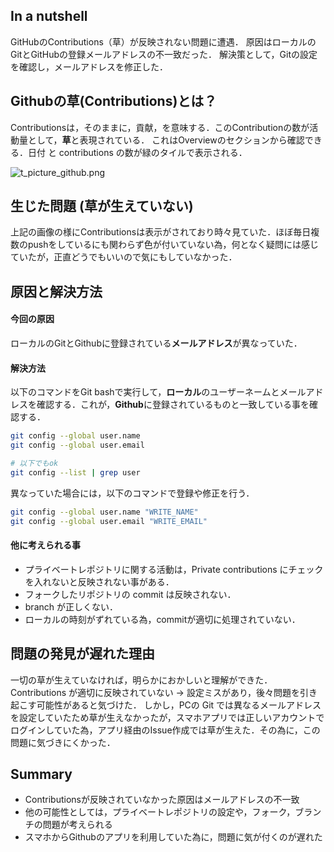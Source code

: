 
## In a nutshell
GitHubのContributions（草）が反映されない問題に遭遇．
原因はローカルのGitとGitHubの登録メールアドレスの不一致だった．
解決策として，Gitの設定を確認し，メールアドレスを修正した．


## Githubの草(Contributions)とは？


Contributionsは，そのままに，貢献，を意味する．このContributionの数が活動量として，**草**と表現されている．
これはOverviewのセクションから確認できる．日付 と contributions の数が緑のタイルで表示される．

![t_picture_github.png](https://qiita-image-store.s3.ap-northeast-1.amazonaws.com/0/3830184/1a017d52-5fcc-4da7-b9f1-edaa3b1908b0.png)



## 生じた問題 (草が生えていない)

上記の画像の様にContributionsは表示がされており時々見ていた．ほぼ毎日複数のpushをしているにも関わらず色が付いていない為，何となく疑問には感じていたが，正直どうでもいいので気にもしていなかった．


## 原因と解決方法
#### 今回の原因
ローカルのGitとGithubに登録されている**メールアドレス**が異なっていた．

#### 解決方法

以下のコマンドをGit bashで実行して，**ローカル**のユーザーネームとメールアドレスを確認する．これが，**Github**に登録されているものと一致している事を確認する．

```bash
git config --global user.name  
git config --global user.email  

# 以下でもok
git config --list | grep user
```

異なっていた場合には，以下のコマンドで登録や修正を行う．
```bash
git config --global user.name "WRITE_NAME"    
git config --global user.email "WRITE_EMAIL"     
```

#### 他に考えられる事

 - プライベートレポジトリに関する活動は，Private contributions にチェックを入れないと反映されない事がある．
 - フォークしたリポジトリの commit は反映されない．
 - branch が正しくない．
 - ローカルの時刻がずれている為，commitが適切に処理されていない．


## 問題の発見が遅れた理由

一切の草が生えていなければ，明らかにおかしいと理解ができた．Contributions が適切に反映されていない -> 設定ミスがあり，後々問題を引き起こす可能性があると気づけた．
しかし，PCの Git では異なるメールアドレスを設定していたため草が生えなかったが，スマホアプリでは正しいアカウントでログインしていた為，アプリ経由のIssue作成では草が生えた．その為に，この問題に気づきにくかった．




## Summary
 - Contributionsが反映されていなかった原因はメールアドレスの不一致
 - 他の可能性としては，プライベートレポジトリの設定や，フォーク，ブランチの問題が考えられる
 - スマホからGithubのアプリを利用していた為に，問題に気が付くのが遅れた



